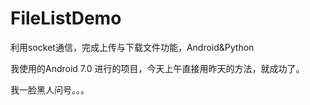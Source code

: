 # FileListDemo
利用socket通信，完成上传与下载文件功能，Android&amp;Python

我使用的Android 7.0 进行的项目，今天上午直接用昨天的方法，就成功了。

我一脸黑人问号。。。